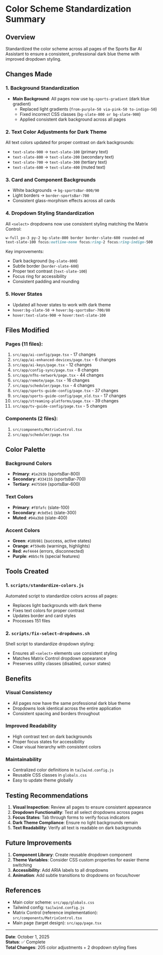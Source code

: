 
# Color Scheme Standardization Summary

## Overview
Standardized the color scheme across all pages of the Sports Bar AI Assistant to ensure a consistent, professional dark blue theme with improved dropdown styling.

## Changes Made

### 1. Background Standardization
- **Main Background**: All pages now use `bg-sports-gradient` (dark blue gradient)
  - Replaced light gradients (`from-purple-50 via-pink-50 to-indigo-50`)
  - Fixed incorrect CSS classes (`bg-slate-800 or bg-slate-900`)
  - Applied consistent dark background across all pages

### 2. Text Color Adjustments for Dark Theme
All text colors updated for proper contrast on dark backgrounds:
- `text-slate-900` → `text-slate-100` (primary text)
- `text-slate-800` → `text-slate-200` (secondary text)
- `text-slate-700` → `text-slate-300` (tertiary text)
- `text-slate-600` → `text-slate-400` (muted text)

### 3. Card and Component Backgrounds
- White backgrounds → `bg-sportsBar-800/90`
- Light borders → `border-sportsBar-700`
- Consistent glass-morphism effects across all cards

### 4. Dropdown Styling Standardization
All `<select>` dropdowns now use consistent styling matching the Matrix Control:
```css
w-full px-3 py-2 bg-slate-800 border border-slate-600 rounded-md 
text-slate-100 focus:outline-none focus:ring-2 focus:ring-indigo-500
```

Key improvements:
- Dark background (`bg-slate-800`)
- Subtle border (`border-slate-600`)
- Proper text contrast (`text-slate-100`)
- Focus ring for accessibility
- Consistent padding and rounding

### 5. Hover States
- Updated all hover states to work with dark theme
- `hover:bg-slate-50` → `hover:bg-sportsBar-700/80`
- `hover:text-slate-900` → `hover:text-slate-100`

## Files Modified

### Pages (11 files):
1. `src/app/ai-config/page.tsx` - 17 changes
2. `src/app/ai-enhanced-devices/page.tsx` - 6 changes
3. `src/app/ai-keys/page.tsx` - 12 changes
4. `src/app/config-sync/page.tsx` - 8 changes
5. `src/app/nfhs-network/page.tsx` - 44 changes
6. `src/app/remote/page.tsx` - 16 changes
7. `src/app/scheduler/page.tsx` - 4 changes
8. `src/app/sports-guide-config/page.tsx` - 37 changes
9. `src/app/sports-guide-config/page_old.tsx` - 17 changes
10. `src/app/streaming-platforms/page.tsx` - 39 changes
11. `src/app/tv-guide-config/page.tsx` - 5 changes

### Components (2 files):
1. `src/components/MatrixControl.tsx`
2. `src/app/scheduler/page.tsx`

## Color Palette

### Background Colors
- **Primary**: `#1e293b` (sportsBar-800)
- **Secondary**: `#334155` (sportsBar-700)
- **Tertiary**: `#475569` (sportsBar-600)

### Text Colors
- **Primary**: `#f8fafc` (slate-100)
- **Secondary**: `#cbd5e1` (slate-300)
- **Muted**: `#94a3b8` (slate-400)

### Accent Colors
- **Green**: `#10b981` (success, active states)
- **Orange**: `#f59e0b` (warnings, highlights)
- **Red**: `#ef4444` (errors, disconnected)
- **Purple**: `#8b5cf6` (special features)

## Tools Created

### 1. `scripts/standardize-colors.js`
Automated script to standardize colors across all pages:
- Replaces light backgrounds with dark theme
- Fixes text colors for proper contrast
- Updates border and card styles
- Processes 151 files

### 2. `scripts/fix-select-dropdowns.sh`
Shell script to standardize dropdown styling:
- Ensures all `<select>` elements use consistent styling
- Matches Matrix Control dropdown appearance
- Preserves utility classes (disabled, cursor states)

## Benefits

### Visual Consistency
- All pages now have the same professional dark blue theme
- Dropdowns look identical across the entire application
- Consistent spacing and borders throughout

### Improved Readability
- High contrast text on dark backgrounds
- Proper focus states for accessibility
- Clear visual hierarchy with consistent colors

### Maintainability
- Centralized color definitions in `tailwind.config.js`
- Reusable CSS classes in `globals.css`
- Easy to update theme globally

## Testing Recommendations

1. **Visual Inspection**: Review all pages to ensure consistent appearance
2. **Dropdown Functionality**: Test all select dropdowns across pages
3. **Focus States**: Tab through forms to verify focus indicators
4. **Dark Theme Compliance**: Ensure no light backgrounds remain
5. **Text Readability**: Verify all text is readable on dark backgrounds

## Future Improvements

1. **Component Library**: Create reusable dropdown component
2. **Theme Variables**: Consider CSS custom properties for easier theme switching
3. **Accessibility**: Add ARIA labels to all dropdowns
4. **Animation**: Add subtle transitions to dropdowns on focus/hover

## References

- Main color scheme: `src/app/globals.css`
- Tailwind config: `tailwind.config.js`
- Matrix Control (reference implementation): `src/components/MatrixControl.tsx`
- Main page (target design): `src/app/page.tsx`

---

**Date**: October 1, 2025  
**Status**: ✅ Complete  
**Total Changes**: 205 color adjustments + 2 dropdown styling fixes
